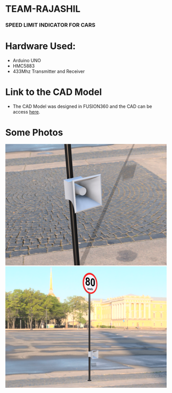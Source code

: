 # TEAM-RAJASHIL

### SPEED LIMIT INDICATOR FOR CARS

# Hardware Used:
* Arduino UNO
* HMC5883
* 433Mhz Transmitter and Receiver

# Link to the CAD Model
* The CAD Model was designed in FUSION360 and the CAD can be access [here](https://a360.co/3wyzGU2).

# Some Photos
![Image 1](/Emitter.png)
![Image 1](/Full.png)

